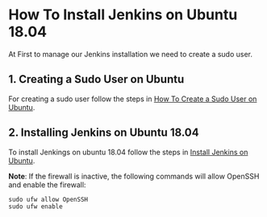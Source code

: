 # How To Install Jenkins on Ubuntu 18.04

At First to manage our Jenkins installation we need to create a sudo user.
## 1. Creating a Sudo User on Ubuntu
For creating a sudo user follow the steps in [How To Create a Sudo User on Ubuntu](https://linuxize.com/post/how-to-create-a-sudo-user-on-ubuntu/).

## 2. Installing Jenkins on Ubuntu 18.04
To install Jenkings on ubuntu 18.04 follow the steps in [Install Jenkins on Ubuntu](https://linuxize.com/post/how-to-install-jenkins-on-ubuntu-18-04/).

**Note**: If the firewall is inactive, the following commands will allow OpenSSH and enable the firewall:

```
sudo ufw allow OpenSSH
sudo ufw enable
```

